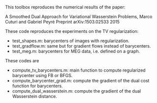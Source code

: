 This toolbox reproduces the numerical results of the paper:

A Smoothed Dual Approach for Variational Wasserstein Problems,
Marco Cuturi and Gabriel Peyré
Preprint arXiv:1503.02533
2015

These code reproduces the experiments on the TV regularization:
* test_shapes.m: barycenters of images with regularization.
* test_gradflow.m: same but for gradient flows instead of barycenters.
* test_meg.m: barycenters for MEG data, i.e. defined on a graph.

These codes are 
* compute_tv_barycenters.m: main function to compute regularized barycenter using FB or BFGS.
* compute_barycenter_grad.m: compute the gradient of the dual cost function for barycenters.
* compute_dual_wasserstein.m: compute the gradient of the dual Wasserstein distance. 